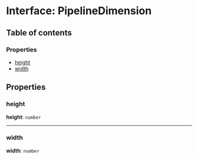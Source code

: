 # Interface: PipelineDimension

## Table of contents

### Properties

* [height](/en/auto-docs/editor/interfaces/PipelineDimension.md#height)
* [width](/en/auto-docs/editor/interfaces/PipelineDimension.md#width)

## Properties

### height

**height**: `number`

***

### width

**width**: `number`
